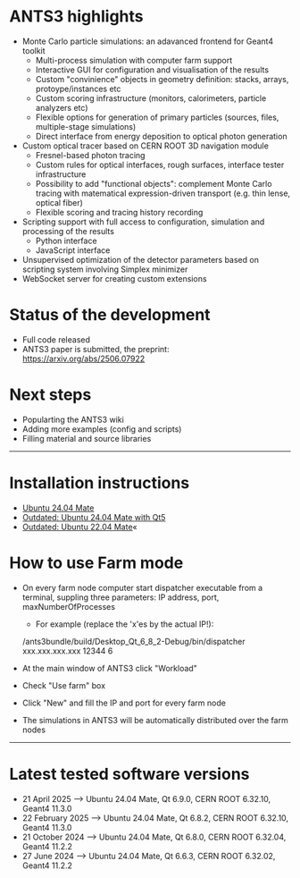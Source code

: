 # ANTS3 highlights

* Monte Carlo particle simulations: an adavanced frontend for Geant4 toolkit
   * Multi-process simulation with computer farm support
   * Interactive GUI for configuration and visualisation of the results
   * Custom "convinience" objects in geometry definition: stacks, arrays, protoype/instances etc
   * Custom scoring infrastructure (monitors, calorimeters, particle analyzers etc)
   * Flexible options for generation of primary particles (sources, files, multiple-stage simulations)
   * Direct interface from energy deposition to optical photon generation
 * Custom optical tracer based on CERN ROOT 3D navigation module
   * Fresnel-based photon tracing 
   * Custom rules for optical interfaces, rough surfaces, interface tester infrastructure
   * Possibility to add "functional objects": complement Monte Carlo tracing with matematical expression-driven transport (e.g. thin lense, optical fiber)
   * Flexible scoring and tracing history recording
 * Scripting support with full access to configuration, simulation and processing of the results
   * Python interface
   * JavaScript interface
 * Unsupervised optimization of the detector parameters based on scripting system involving Simplex minimizer
 * WebSocket server for creating custom extensions
     
# Status of the development

* Full code released
* ANTS3 paper is submitted, the preprint: https://arxiv.org/abs/2506.07922

# Next steps

* Popularting the ANTS3 wiki
* Adding more examples (config and scripts)
* Filling material and source libraries

---

# Installation instructions
* [Ubuntu 24.04 Mate](https://github.com/andrmor/ANTS3bundle/wiki/Install_Ubuntu24.04_Qt6)
* [Outdated: Ubuntu 24.04 Mate with Qt5](https://github.com/andrmor/ANTS3bundle/wiki/Install_Ubuntu22.04_Qt5)
* [Outdated: Ubuntu 22.04 Mate](https://github.com/andrmor/ANTS3bundle/wiki/Install_Ubuntu22.04)«

# How to use Farm mode
* On every farm node computer start dispatcher executable from a terminal, suppling three parameters: IP address, port, maxNumberOfProcesses
  * For example (replace the 'x'es by the actual IP!):
    
   /ants3bundle/build/Desktop_Qt_6_8_2-Debug/bin/dispatcher xxx.xxx.xxx.xxx 12344 6
* At the main window of ANTS3 click "Workload"
* Check "Use farm" box
* Click "New" and fill the IP and port for every farm node
* The simulations in ANTS3 will be automatically distributed over the farm nodes

 ---

 # Latest tested software versions

* 21 April 2025 --> Ubuntu 24.04 Mate, Qt 6.9.0, CERN ROOT 6.32.10, Geant4 11.3.0
* 22 February 2025 --> Ubuntu 24.04 Mate, Qt 6.8.2, CERN ROOT 6.32.10, Geant4 11.3.0
* 21 October 2024 --> Ubuntu 24.04 Mate, Qt 6.8.0, CERN ROOT 6.32.04, Geant4 11.2.2
* 27 June 2024 --> Ubuntu 24.04 Mate, Qt 6.6.3, CERN ROOT 6.32.02, Geant4 11.2.2

